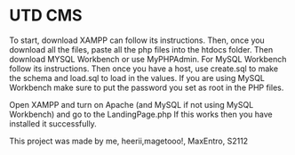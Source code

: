 # UTD CMS 

To start, download XAMPP can follow its instructions. Then, once you download all the files, paste all the php files into the htdocs folder. Then download MYSQL Workbench or use MyPHPAdmin. For MySQL Workbench follow its instructions. Then once you have a host, use create.sql to make the schema and load.sql to load in the values. If you are using MySQL Workbench make sure to put the password you set as root in the PHP files. 

Open XAMPP and turn on Apache (and MySQL if not using MySQL Workbench) and go to the LandingPage.php 
If this works then you have installed it successfully. 

This project was made by me, heerii,magetooo!, MaxEntro, S2112 
